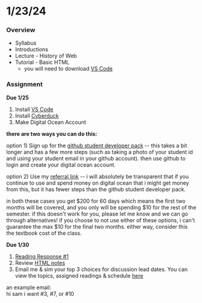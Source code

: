 # 1/23/24
### Overview  
* Syllabus
* Introductions
* Lecture - History of Web
* Tutorial - Basic HTML
    * you will need to download [VS Code](https://code.visualstudio.com/)
### Assignment
**Due 1/25**
1. Install [VS Code](https://code.visualstudio.com/)
2. Install [Cyberduck](https://cyberduck.io/)
3. Make Digital Ocean Account  

**there are two ways you can do this:**  

option 1) Sign up for the [github student developer pack](https://education.github.com/pack?utm_source=github+digitalocean) -- this takes a bit longer and has a few more steps (such as taking a photo of your student id and using your student email in your github account). then use github to login and create your digital ocean account.  

option 2) Use my [referral link](https://m.do.co/c/c57ec6b3cb5f) -- i will absolutely be transparent that if you continue to use and spend money on digital ocean that i might get money from this, but it has fewer steps than the github student developer pack.

in both these cases you get $200 for 60 days which means the first two months will be covered, and you only will be spending $10 for the rest of the semester. if this doesn't work for you, please let me know and we can go through alternatives! if you choose to not use either of these options, i can't guarantee the max $10 for the final two months. either way, consider this the textbook cost of the class.  
  
**Due 1/30**  
1. [Reading Response #1](https://github.com/samheckle/networked-media-sp-24/blob/main/assignments/readings.md#reading-response-1)
2. Review [HTML notes](../../notes/html.md)
3. Email me & sim your top 3 choices for discussion lead dates. You can view the topics, assigned readings & schedule [here](https://github.com/samheckle/networked-media-sp-24/blob/main/assignments/readings.md)  
  
an example email:  
hi sam i want #3, #7, or #10

